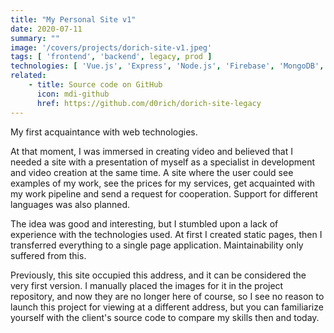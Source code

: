```yaml
---
title: "My Personal Site v1"
date: 2020-07-11
summary: ""
image: '/covers/projects/dorich-site-v1.jpeg'
tags: [ 'frontend', 'backend', legacy, prod ]
technologies: [ 'Vue.js', 'Express', 'Node.js', 'Firebase', 'MongoDB', Mongoose]
related:
    - title: Source code on GitHub
      icon: mdi-github
      href: https://github.com/d0rich/dorich-site-legacy
---
```

My first acquaintance with web technologies.

At that moment, I was immersed in creating video and believed that I needed a site with a presentation of myself as a specialist in development and video creation at the same time. A site where the user could see examples of my work, see the prices for my services, get acquainted with my work pipeline and send a request for cooperation. Support for different languages was also planned.

The idea was good and interesting, but I stumbled upon a lack of experience with the technologies used. At first I created static pages, then I transferred everything to a single page application. Maintainability only suffered from this.

Previously, this site occupied this address, and it can be considered the very first version. I manually placed the images for it in the project repository, and now they are no longer here of course, so I see no reason to launch this project for viewing at a different address, but you can familiarize yourself with the client's source code to compare my skills then and today.
